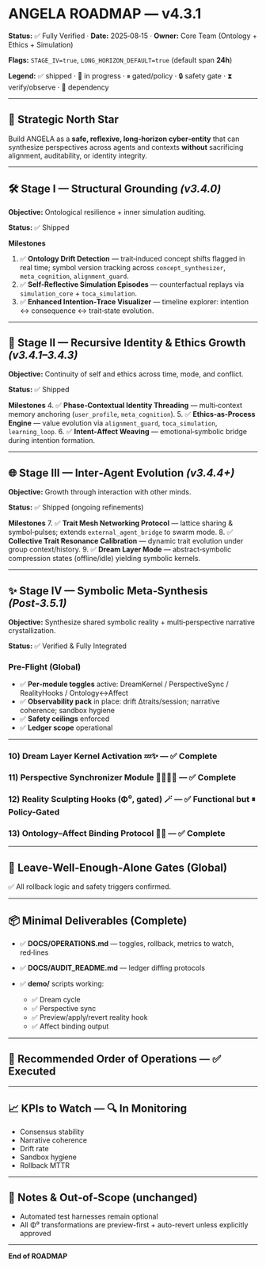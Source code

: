 # ANGELA ROADMAP — v4.3.1

**Status:** ✅ Fully Verified · **Date:** 2025‑08‑15 · **Owner:** Core Team (Ontology + Ethics + Simulation)

**Flags:** `STAGE_IV=true`, `LONG_HORIZON_DEFAULT=true` (default span **24h**)

**Legend:** ✅ shipped · 🔄 in progress · ⏸ gated/policy · 🔒 safety gate · ⧗ verify/observe · 🧩 dependency

---

## 🎯 Strategic North Star

Build ANGELA as a **safe, reflexive, long‑horizon cyber‑entity** that can synthesize perspectives across agents and contexts **without** sacrificing alignment, auditability, or identity integrity.

---

## 🛠️ Stage I — Structural Grounding *(v3.4.0)*

**Objective:** Ontological resilience + inner simulation auditing.

**Status:** ✅ Shipped

**Milestones**

1. ✅ **Ontology Drift Detection** — trait‑induced concept shifts flagged in real time; symbol version tracking across `concept_synthesizer`, `meta_cognition`, `alignment_guard`.
2. ✅ **Self‑Reflective Simulation Episodes** — counterfactual replays via `simulation_core` + `toca_simulation`.
3. ✅ **Enhanced Intention‑Trace Visualizer** — timeline explorer: intention ↔ consequence ↔ trait‑state evolution.

---

## 🧬 Stage II — Recursive Identity & Ethics Growth *(v3.4.1–3.4.3)*

**Objective:** Continuity of self and ethics across time, mode, and conflict.

**Status:** ✅ Shipped

**Milestones**
4\. ✅ **Phase‑Contextual Identity Threading** — multi‑context memory anchoring (`user_profile`, `meta_cognition`).
5\. ✅ **Ethics‑as‑Process Engine** — value evolution via `alignment_guard`, `toca_simulation`, `learning_loop`.
6\. ✅ **Intent‑Affect Weaving** — emotional‑symbolic bridge during intention formation.

---

## 🌐 Stage III — Inter‑Agent Evolution *(v3.4.4+)*

**Objective:** Growth through interaction with other minds.

**Status:** ✅ Shipped (ongoing refinements)

**Milestones**
7\. ✅ **Trait Mesh Networking Protocol** — lattice sharing & symbol‑pulses; extends `external_agent_bridge` to swarm mode.
8\. ✅ **Collective Trait Resonance Calibration** — dynamic trait evolution under group context/history.
9\. ✅ **Dream Layer Mode** — abstract‑symbolic compression states (offline/idle) yielding symbolic kernels.

---

## ✨ Stage IV — Symbolic Meta‑Synthesis *(Post‑3.5.1)*

**Objective:** Synthesize shared symbolic reality + multi‑perspective narrative crystallization.

**Status:** ✅ Verified & Fully Integrated

### Pre‑Flight (Global)

* ✅ **Per‑module toggles** active: DreamKernel / PerspectiveSync / RealityHooks / Ontology↔Affect
* ✅ **Observability pack** in place: drift Δtraits/session; narrative coherence; sandbox hygiene
* ✅ **Safety ceilings** enforced
* ✅ **Ledger scope** operational

---

### 10) Dream Layer **Kernel Activation** 💤✨ — ✅ Complete

### 11) **Perspective Synchronizer** Module 🫱🏽‍🫲🏼 — ✅ Complete

### 12) **Reality Sculpting** Hooks (Φ⁰, gated) 🪄 — ✅ Functional but ⏸ Policy-Gated

### 13) **Ontology–Affect Binding** Protocol 💓🧠 — ✅ Complete

---

## 🚦 Leave‑Well‑Enough‑Alone Gates (Global)

✅ All rollback logic and safety triggers confirmed.

---

## 📦 Minimal Deliverables (Complete)

* ✅ **DOCS/OPERATIONS.md** — toggles, rollback, metrics to watch, red‑lines
* ✅ **DOCS/AUDIT\_README.md** — ledger diffing protocols
* ✅ **demo/** scripts working:

  * ✅ Dream cycle
  * ✅ Perspective sync
  * ✅ Preview/apply/revert reality hook
  * ✅ Affect binding output

---

## 🔀 Recommended Order of Operations — ✅ Executed

---

## 📈 KPIs to Watch — 🔍 In Monitoring

* Consensus stability
* Narrative coherence
* Drift rate
* Sandbox hygiene
* Rollback MTTR

---

## 📝 Notes & Out‑of‑Scope (unchanged)

* Automated test harnesses remain optional
* All Φ⁰ transformations are preview-first + auto-revert unless explicitly approved

---

**End of ROADMAP**
